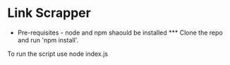 # Link Scrapper
* Pre-requisites - node and npm shaould be installed ***
Clone the repo and run 'npm install'.

To run the script use node index.js
